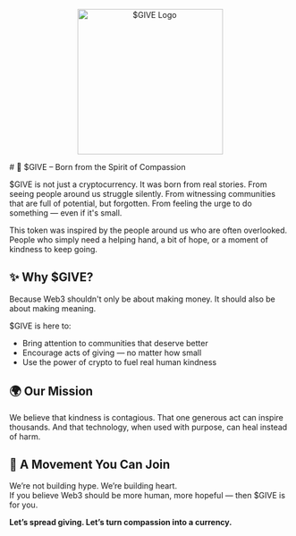 <p align="center">
  <img src="https://raw.githubusercontent.com/egielsada/logo-host/main/give-logo.png" alt="$GIVE Logo" width="260"/>
</p>
# 💚 $GIVE – Born from the Spirit of Compassion

$GIVE is not just a cryptocurrency. It was born from real stories. From seeing people around us struggle silently. From witnessing communities that are full of potential, but forgotten. From feeling the urge to do something — even if it's small.

This token was inspired by the people around us who are often overlooked.  
People who simply need a helping hand, a bit of hope, or a moment of kindness to keep going.

## ✨ Why $GIVE?

Because Web3 shouldn't only be about making money. It should also be about making meaning.

$GIVE is here to:
- Bring attention to communities that deserve better
- Encourage acts of giving — no matter how small
- Use the power of crypto to fuel real human kindness

## 🌍 Our Mission

We believe that kindness is contagious. That one generous act can inspire thousands. And that technology, when used with purpose, can heal instead of harm.

## 🔗 A Movement You Can Join

We’re not building hype. We’re building heart.  
If you believe Web3 should be more human, more hopeful — then $GIVE is for you.

**Let’s spread giving. Let’s turn compassion into a currency.**
